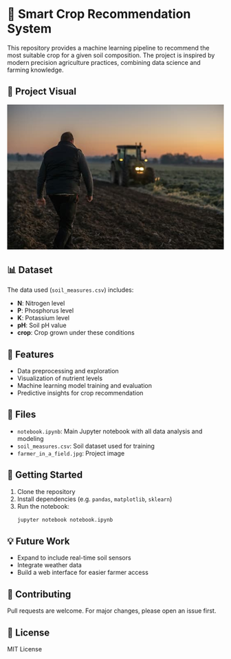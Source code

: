 # 🌾 Smart Crop Recommendation System

This repository provides a machine learning pipeline to recommend the most suitable crop for a given soil composition. The project is inspired by modern precision agriculture practices, combining data science and farming knowledge.

## 📸 Project Visual
![Farmer in a Field](farmer_in_a_field.jpg)

## 📊 Dataset
The data used (`soil_measures.csv`) includes:
- **N**: Nitrogen level
- **P**: Phosphorus level
- **K**: Potassium level
- **pH**: Soil pH value
- **crop**: Crop grown under these conditions

## 📘 Features
- Data preprocessing and exploration
- Visualization of nutrient levels
- Machine learning model training and evaluation
- Predictive insights for crop recommendation

## 📁 Files
- `notebook.ipynb`: Main Jupyter notebook with all data analysis and modeling
- `soil_measures.csv`: Soil dataset used for training
- `farmer_in_a_field.jpg`: Project image

## 🚀 Getting Started
1. Clone the repository
2. Install dependencies (e.g. `pandas`, `matplotlib`, `sklearn`)
3. Run the notebook:  
   ```bash
   jupyter notebook notebook.ipynb

## 💡 Future Work
* Expand to include real-time soil sensors
* Integrate weather data
* Build a web interface for easier farmer access

## 🤝 Contributing
Pull requests are welcome. For major changes, please open an issue first.

## 📜 License
MIT License
